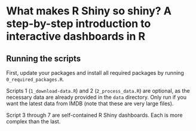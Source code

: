 # What makes R Shiny so shiny? A step-by-step introduction to interactive dashboards in R

## Running the scripts

First, update your packages and install all required packages by running `0_required_packages.R`.

Scripts 1 (`1_download-data.R`) and 2 (`2_process_data.R`) are optional, as the necessary data are already provided in the `data` directory. Only run if you want the latest data from IMDB (note that these are very large files).

Script 3 through 7 are self-contained R Shiny dashboards. Each is more complex than the last.
